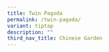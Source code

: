 ```yaml
---
title: Twin Pagoda
permalink: /twin-pagoda/
variant: tiptap
description: ""
third_nav_title: Chinese Garden
---
```

